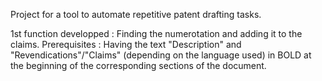 Project for a tool to automate repetitive patent drafting tasks.

1st function developped : Finding the numerotation and adding it to the claims.
Prerequisites :
  Having the text "Description" and "Revendications"/"Claims" (depending on the language used) in BOLD at the beginning of the corresponding sections of the document.
  
